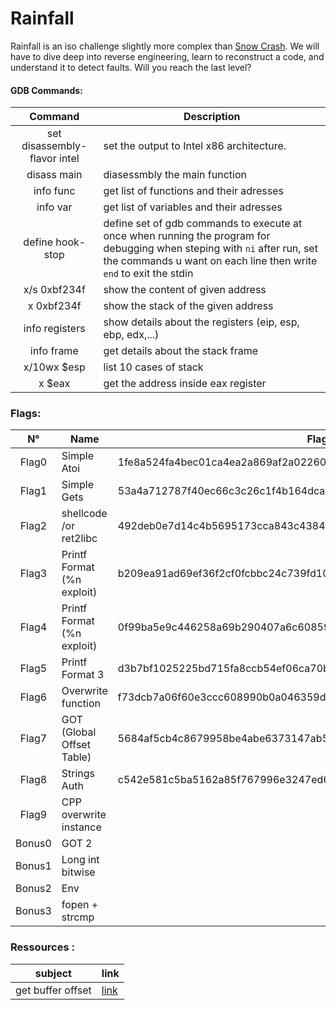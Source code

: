 # Rainfall
Rainfall is an iso challenge slightly more complex than [Snow Crash][0]. 
We will have to dive deep into reverse engineering, learn to reconstruct a code, and understand it to detect faults. 
Will you reach the last level? 

#### GDB Commands:
|Command                      | Description |
|:---------------------------:|-------------|
|set disassembly-flavor intel |set the output to  Intel x86 architecture.|
|disass main| diasessmbly the main function|
|info func| get list of functions and their adresses|
|info var| get list of variables and their adresses
|define hook-stop             |define set of gdb commands to execute at once when running the program for debugging when steping with `ni` after run, set the commands u want on each line then write `end` to exit the stdin|
|x/s 0xbf234f |show the content of given address|
|x 0xbf234f | show the stack of the given address
|info registers | show details about the registers (eip, esp, ebp, edx,...)|
|info frame| get details about the stack frame|
|x/10wx $esp|list 10 cases of stack|
|x $eax| get the address inside eax register|

### Flags:
| N°     | Name                   | Flag                        |
|:------:|------------------------|-----------------------------|
| Flag0  | Simple Atoi            | 1fe8a524fa4bec01ca4ea2a869af2a02260d4a7d5fe7e7c24d8617e6dca12d3a |
| Flag1  | Simple Gets            | 53a4a712787f40ec66c3c26c1f4b164dcad5552b038bb0addd69bf5bf6fa8e77 |
| Flag2  | shellcode /or ret2libc | 492deb0e7d14c4b5695173cca843c4384fe52d0857c2b0718e1a521a4d33ec02 |
| Flag3  | Printf Format (%n exploit)| b209ea91ad69ef36f2cf0fcbbc24c739fd10464cf545b20bea8572ebdc3c36fa |
| Flag4  | Printf Format (%n exploit)| 0f99ba5e9c446258a69b290407a6c60859e9c2d25b26575cafc9ae6d75e9456a|
| Flag5  | Printf Format 3        | d3b7bf1025225bd715fa8ccb54ef06ca70b9125ac855aeab4878217177f41a31 |
| Flag6  | Overwrite function     | f73dcb7a06f60e3ccc608990b0a046359d42a1a0489ffeefd0d9cb2d7c9cb82d |
| Flag7  | GOT (Global Offset Table)| 5684af5cb4c8679958be4abe6373147ab52d95768e047820bf382e44fa8d8fb9 |
| Flag8  | Strings Auth           | c542e581c5ba5162a85f767996e3247ed619ef6c6f7b76a59435545dc6259f8a |
| Flag9  | CPP overwrite instance |  |
| Bonus0 | GOT 2                  |  |
| Bonus1 | Long int bitwise       |  |
| Bonus2 | Env                    |  |
| Bonus3 | fopen + strcmp         |  |

### Ressources :
| subject     | link          |
|:-----------:|------------------------|
| get buffer offset | [link][1]     |


 
[0]: https://github.com/aallali/Snow-Crash
[1]: https://wiremask.eu/tools/buffer-overflow-pattern-generator/

